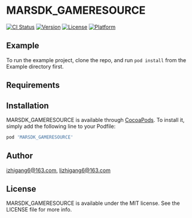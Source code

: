# MARSDK_GAMERESOURCE

[![CI Status](https://img.shields.io/travis/izhigang6@163.com/MARSDK_GAMERESOURCE.svg?style=flat)](https://travis-ci.org/izhigang6@163.com/MARSDK_GAMERESOURCE)
[![Version](https://img.shields.io/cocoapods/v/MARSDK_GAMERESOURCE.svg?style=flat)](https://cocoapods.org/pods/MARSDK_GAMERESOURCE)
[![License](https://img.shields.io/cocoapods/l/MARSDK_GAMERESOURCE.svg?style=flat)](https://cocoapods.org/pods/MARSDK_GAMERESOURCE)
[![Platform](https://img.shields.io/cocoapods/p/MARSDK_GAMERESOURCE.svg?style=flat)](https://cocoapods.org/pods/MARSDK_GAMERESOURCE)

## Example

To run the example project, clone the repo, and run `pod install` from the Example directory first.

## Requirements

## Installation

MARSDK_GAMERESOURCE is available through [CocoaPods](https://cocoapods.org). To install
it, simply add the following line to your Podfile:

```ruby
pod 'MARSDK_GAMERESOURCE'
```

## Author

izhigang6@163.com, lizhigang6@163.com

## License

MARSDK_GAMERESOURCE is available under the MIT license. See the LICENSE file for more info.
